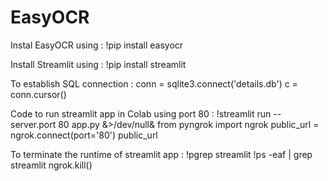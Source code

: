 # EasyOCR
Instal EasyOCR using :
!pip install easyocr

Install Streamlit using :
!pip install streamlit

To establish SQL connection :
  conn = sqlite3.connect('details.db')
  c = conn.cursor()
  
Code to run streamlit app in Colab using port 80 :
  !streamlit run --server.port 80 app.py &>/dev/null&
  from pyngrok import ngrok 
  public_url = ngrok.connect(port='80')
  public_url
  
To terminate the runtime of streamlit app :
  !pgrep streamlit
  !ps -eaf | grep streamlit
  ngrok.kill()
     

